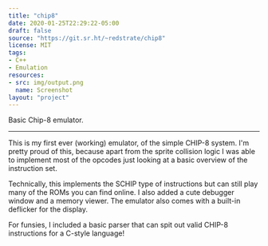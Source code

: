 ```yaml
---
title: "chip8"
date: 2020-01-25T22:29:22-05:00
draft: false
source: "https://git.sr.ht/~redstrate/chip8"
license: MIT
tags:
- C++
- Emulation
resources:
- src: img/output.png
  name: Screenshot
layout: "project"
---
```


Basic Chip-8 emulator.

<!--more-->
---

This is my first ever (working) emulator, of the simple CHIP-8 system. I'm pretty proud of this, because apart from the sprite collision logic I was able to implement most of the opcodes just looking at a basic overview of the instruction set.

Technically, this implements the SCHIP type of instructions but can still play many of the ROMs you can find online. I also added a cute debugger window and a memory viewer. The emulator also comes with a built-in deflicker for the display.

For funsies, I included a basic parser that can spit out valid CHIP-8 instructions for a C-style language!
